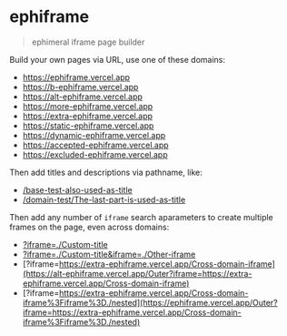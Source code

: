 # ephiframe

> ephimeral iframe page builder

Build your own pages via URL, use one of these domains:

- https://ephiframe.vercel.app
- https://b-ephiframe.vercel.app
- https://alt-ephiframe.vercel.app
- https://more-ephiframe.vercel.app
- https://extra-ephiframe.vercel.app
- https://static-ephiframe.vercel.app
- https://dynamic-ephiframe.vercel.app
- https://accepted-ephiframe.vercel.app
- https://excluded-ephiframe.vercel.app

Then add titles and descriptions via pathname, like:

- [/base-test-also-used-as-title](https://ephiframe.vercel.app/base-test-also-used-as-title)
- [/domain-test/The-last-part-is-used-as-title](https://more-ephiframe.vercel.app/domain-test/The-last-part-is-used-as-title)

Then add any number of `iframe` search aparameters to create multiple frames on the page, even across domains:

- [?iframe=./Custom-title](https://more-ephiframe.vercel.app/Outer?iframe=./Custom-title)
- [?iframe=./Custom-title&iframe=./Other-iframe](https://extra-ephiframe.vercel.app/Outer?iframe=./Custom-title&iframe=./Other-iframe)
- [?iframe=https://extra-ephiframe.vercel.app/Cross-domain-iframe](https://alt-ephiframe.vercel.app/Outer?iframe=https://extra-ephiframe.vercel.app/Cross-domain-iframe)
- [?iframe=https://extra-ephiframe.vercel.app/Cross-domain-iframe%3Fiframe%3D./nested](https://ephiframe.vercel.app/Outer?iframe=https://extra-ephiframe.vercel.app/Cross-domain-iframe%3Fiframe%3D./nested)
